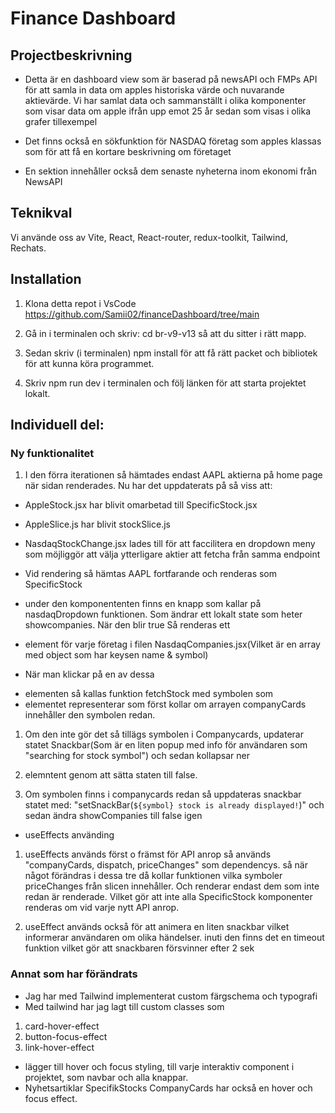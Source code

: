 # Finance Dashboard

## Projectbeskrivning

- Detta är en dashboard view som är baserad på newsAPI och FMPs API för att samla in data om apples historiska värde och nuvarande aktievärde. Vi har samlat data och sammanställt i olika komponenter som visar data om apple ifrån upp emot 25 år sedan som visas i olika grafer tillexempel

- Det finns också en sökfunktion för NASDAQ företag som apples klassas som för att få en kortare beskrivning om företaget

- En sektion innehåller också dem senaste nyheterna inom ekonomi från NewsAPI

## Teknikval

Vi använde oss av Vite, React, React-router, redux-toolkit, Tailwind, Rechats.

## Installation

1. Klona detta repot i VsCode
   https://github.com/Samii02/financeDashboard/tree/main

2. Gå in i terminalen och skriv: cd br-v9-v13 så att du sitter i rätt mapp.

3. Sedan skriv (i terminalen) npm install för att få rätt packet och bibliotek för att kunna köra programmet.

4. Skriv npm run dev i terminalen och följ länken för att starta projektet lokalt.

## Individuell del:

### Ny funktionalitet

1. I den förra iterationen så hämtades endast AAPL aktierna på home page när sidan renderades. Nu har det uppdaterats på så viss att:

- AppleStock.jsx har blivit omarbetad till SpecificStock.jsx
- AppleSlice.js har blivit stockSlice.js
- NasdaqStockChange.jsx lades till för att faccilitera en dropdown meny som möjliggör att välja ytterligare aktier att fetcha från samma endpoint

- Vid rendering så hämtas AAPL fortfarande och renderas som SpecificStock

- under den komponententen finns en knapp som kallar på nasdaqDropdown funktionen.
  Som ändrar ett lokalt state som heter showcompanies. När den blir true
  Så renderas ett <li> element för varje företag i filen NasdaqCompanies.jsx(Vilket är en array med object som har keysen name & symbol)

- När man klickar på en av dessa <li> elementen så kallas funktion fetchStock med symbolen som <li> elementet representerar
  som först kollar om arrayen companyCards innehåller den symbolen redan.

1. Om den inte gör det så tillägs symbolen i Companycards, updaterar statet Snackbar(Som är en liten popup med info för användaren som "searching for stock symbol") och sedan kollapsar ner <li> elemntent genom att sätta staten till false.

2. Om symbolen finns i companycards redan så uppdateras snackbar statet med:
   "setSnackBar(`${symbol} stock is already displayed!`)"
   och sedan ändra showCompanies till false igen

- useEffects använding

1. useEffects används först o främst för API anrop så används "companyCards, dispatch, priceChanges" som dependencys. så när något förändras i dessa tre då kollar funktionen vilka symboler priceChanges från slicen innehåller. Och renderar endast dem som inte redan är renderade. Vilket gör att inte alla SpecificStock komponenter renderas om vid varje nytt API anrop.

2. useEffect används också för att animera en liten snackbar vilket informerar användaren om olika händelser. inuti den finns det en timeout funktion vilket gör att snackbaren försvinner efter 2 sek

### Annat som har förändrats

- Jag har med Tailwind implementerat custom färgschema och typografi
- Med tailwind har jag lagt till custom classes som

1. card-hover-effect
2. button-focus-effect
3. link-hover-effect

- lägger till hover och focus styling, till varje interaktiv component i projektet, som navbar och alla knappar.
- Nyhetsartiklar SpecifikStocks CompanyCards har också en hover och focus effect.

